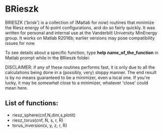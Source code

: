# BRieszk

BRIESZK ('brisk') is a collection of (Matlab for now) routines that minimize the Riesz energy of N-point configurations, and do so fairly quickly. It was written for personal and internal use at the Vanderbilt University MinEnergy group.
It works on Matlab R2016b; earlier versions may pose compatibility issues for now.

To see details about a specific function, type **help name_of_the_function** in Matlab prompt while in the BRieszk folder.

DISCLAIMER: if any of these routines performs fast, it is only due to all the calculations being done in a (possibly, very) sloppy manner. The end result is by no means guaranteed to be a minimizer, even a local one. If you're lucky, it may be _somewhat close_ to a minimizer, whatever 'close' could mean here.

## List of functions:
* riesz_sphere(cnf,N,dim,s,plotit)
* riesz_torus(cnf, N, s, r, R)
* torus_inversion(x, y, z, r, R)
